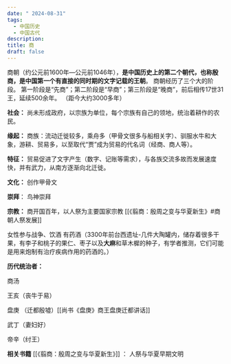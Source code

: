 ```yaml
---
date: " 2024-08-31"
tags:
  - 中国历史
  - 中国古代
description: 
title: 商
draft: false
---
```

商朝（约公元前1600年—公元前1046年），**是中国历史上的第二个朝代，也称殷商，是中国第一个有直接的同时期的文字记载的王朝**。 商朝经历了三个大的阶段。 第一阶段是“先商”；第二阶段是“早商”；第三阶段是“晚商”，前后相传17世31王，延续500余年。
（距今大约3000多年）

**社会：** 尚未形成政府，以宗族为单位，每个宗族有自己的领地，统治着耕作的农民。

**缘起：** 商族：流动迁徙较多，乘舟多（甲骨文很多与船相关字）、驯服水牛和大象，游耕、贸易多，以至取代“贾”成为贸易的代名词（经商、商人等）。

**特征：** 贸易促进了文字产生（数字、记账等需求），与各族交流多故而发展速度快，并有武力，从南方逐渐向北迁徙。

**文化：** 创作甲骨文

**崇拜**： 鸟神崇拜

**宗教：** 商开国百年，以人祭为主要国家宗教 [[《翦商：殷周之变与华夏新生》#商朝人祭发展]]

女性参与战争、饮酒
有药酒（3300年前台西遗址-几件大陶罐内，储存着很多干果，有李子和桃子的果仁、枣子以及**大麻**和草木樨的种子，有学者推测，它们可能是用来炮制有治疗疾病作用的药酒的。）

**历代统治者：**

商汤

王亥（丧牛于易）

盘庚 （迁都殷墟）[[尚书《盘庚》商王盘庚迁都讲话]]

武丁（妻妇好）

帝辛（纣王）


**相关书籍**
[[《翦商：殷周之变与华夏新生》]] ： 人祭与华夏早期文明